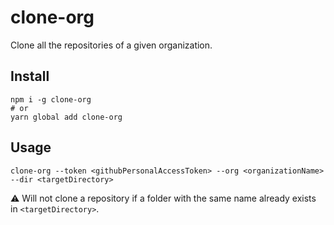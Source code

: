 # clone-org

Clone all the repositories of a given organization.

## Install

```
npm i -g clone-org
# or
yarn global add clone-org
```

## Usage

```
clone-org --token <githubPersonalAccessToken> --org <organizationName> --dir <targetDirectory>
```

:warning: Will not clone a repository if a folder with the same name already exists in `<targetDirectory>`.
